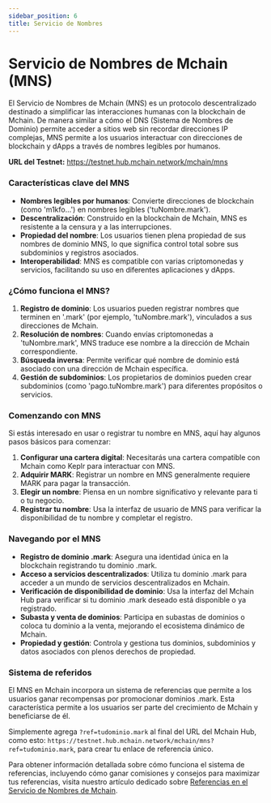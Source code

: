```yaml
---
sidebar_position: 6
title: Servicio de Nombres
---
```


# Servicio de Nombres de Mchain (MNS)

El Servicio de Nombres de Mchain (MNS) es un protocolo descentralizado destinado a simplificar las interacciones humanas con la blockchain de Mchain. De manera similar a cómo el DNS (Sistema de Nombres de Dominio) permite acceder a sitios web sin recordar direcciones IP complejas, MNS permite a los usuarios interactuar con direcciones de blockchain y dApps a través de nombres legibles por humanos.

**URL del Testnet:** https://testnet.hub.mchain.network/mchain/mns

### Características clave del MNS
- **Nombres legibles por humanos**: Convierte direcciones de blockchain (como 'm1kfo...') en nombres legibles ('tuNombre.mark').
- **Descentralización**: Construido en la blockchain de Mchain, MNS es resistente a la censura y a las interrupciones.
- **Propiedad del nombre**: Los usuarios tienen plena propiedad de sus nombres de dominio MNS, lo que significa control total sobre sus subdominios y registros asociados.
- **Interoperabilidad**: MNS es compatible con varias criptomonedas y servicios, facilitando su uso en diferentes aplicaciones y dApps.

### ¿Cómo funciona el MNS?
1. **Registro de dominio**: Los usuarios pueden registrar nombres que terminen en '.mark' (por ejemplo, 'tuNombre.mark'), vinculados a sus direcciones de Mchain.
2. **Resolución de nombres**: Cuando envías criptomonedas a 'tuNombre.mark', MNS traduce ese nombre a la dirección de Mchain correspondiente.
3. **Búsqueda inversa**: Permite verificar qué nombre de dominio está asociado con una dirección de Mchain específica.
4. **Gestión de subdominios**: Los propietarios de dominios pueden crear subdominios (como 'pago.tuNombre.mark') para diferentes propósitos o servicios.

### Comenzando con MNS
Si estás interesado en usar o registrar tu nombre en MNS, aquí hay algunos pasos básicos para comenzar:
1. **Configurar una cartera digital**: Necesitarás una cartera compatible con Mchain como Keplr para interactuar con MNS.
2. **Adquirir MARK**: Registrar un nombre en MNS generalmente requiere MARK para pagar la transacción.
3. **Elegir un nombre**: Piensa en un nombre significativo y relevante para ti o tu negocio.
4. **Registrar tu nombre**: Usa la interfaz de usuario de MNS para verificar la disponibilidad de tu nombre y completar el registro.

### Navegando por el MNS
- **Registro de dominio .mark**: Asegura una identidad única en la blockchain registrando tu dominio .mark.
- **Acceso a servicios descentralizados**: Utiliza tu dominio .mark para acceder a un mundo de servicios descentralizados en Mchain.
- **Verificación de disponibilidad de dominio**: Usa la interfaz del Mchain Hub para verificar si tu dominio .mark deseado está disponible o ya registrado.
- **Subasta y venta de dominios**: Participa en subastas de dominios o coloca tu dominio a la venta, mejorando el ecosistema dinámico de Mchain.
- **Propiedad y gestión**: Controla y gestiona tus dominios, subdominios y datos asociados con plenos derechos de propiedad.

### Sistema de referidos

El MNS en Mchain incorpora un sistema de referencias que permite a los usuarios ganar recompensas por promocionar dominios .mark. Esta característica permite a los usuarios ser parte del crecimiento de Mchain y beneficiarse de él.

Simplemente agrega `?ref=tudominio.mark` al final del URL del Mchain Hub, como esto: `https://testnet.hub.mchain.network/mchain/mns?ref=tudominio.mark`, para crear tu enlace de referencia único.

Para obtener información detallada sobre cómo funciona el sistema de referencias, incluyendo cómo ganar comisiones y consejos para maximizar tus referencias, visita nuestro artículo dedicado sobre [Referencias en el Servicio de Nombres de Mchain](/docs/learn/mns/referral-system).